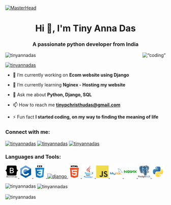[![MasterHead](https://1.bp.blogspot.com/-7A4WynwLsMw/XbBpCXG8fHI/AAAAAAAAMt4/uOa1bpLskYgrwGbllhSu2SDj_Mig8SXJQCLcBGAsYHQ/s1600/2000_600px.gif)](https://rishavchanda.io)

<h1 align="center">Hi 👋, I'm Tiny Anna Das</h1>
<h3 align="center">A passionate python developer from India</h3>

<img align="right" width=“400” src="https://imgs.search.brave.com/FoZcBYN5JLcpdoQPlPRT3dWY2sUM9sVyDTKnos_EFms/rs:fit:350:197:1/g:ce/aHR0cDovL3d3dy5j/YXJ0b29uYnVja2V0/LmNvbS93cC1jb250/ZW50L3VwbG9hZHMv/MjAxNS8wNy9Bbmlt/ZS1UeXBpbmctSW4t/Q29tcHV0ZXIuZ2lm.gif" alt=“coding”>

<p align="left"> <img src="https://komarev.com/ghpvc/?username=tinyannadas&label=Profile%20views&color=0e75b6&style=flat" alt="tinyannadas" /> </p>

<p align="left"> <a href="https://twitter.com/tinyannadas" target="blank"><img src="https://img.shields.io/twitter/follow/tinyannadas?logo=twitter&style=for-the-badge" alt="tinyannadas" /></a> </p>

- 🔭 I’m currently working on **Ecom website using Django**

- 🌱 I’m currently learning **Nginex - Hosting my website**

- 💬 Ask me about **Python, Django, SQL**

- 📫 How to reach me **tinypchristhudas@gmail.com**

- ⚡ Fun fact **I started coding, on my way to finding the meaning of life**

<h3 align="left">Connect with me:</h3>
<p align="left">
<a href="https://twitter.com/tinyannadas" target="blank"><img align="center" src="https://raw.githubusercontent.com/rahuldkjain/github-profile-readme-generator/master/src/images/icons/Social/twitter.svg" alt="tinyannadas" height="30" width="40" /></a>
<a href="https://linkedin.com/in/tinyannadas" target="blank"><img align="center" src="https://raw.githubusercontent.com/rahuldkjain/github-profile-readme-generator/master/src/images/icons/Social/linked-in-alt.svg" alt="tinyannadas" height="30" width="40" /></a>
<a href="https://instagram.com/tinyannadas" target="blank"><img align="center" src="https://raw.githubusercontent.com/rahuldkjain/github-profile-readme-generator/master/src/images/icons/Social/instagram.svg" alt="tinyannadas" height="30" width="40" /></a>
</p>

<h3 align="left">Languages and Tools:</h3>
<p align="left"> <a href="https://getbootstrap.com" target="_blank" rel="noreferrer"> <img src="https://raw.githubusercontent.com/devicons/devicon/master/icons/bootstrap/bootstrap-plain-wordmark.svg" alt="bootstrap" width="40" height="40"/> </a> <a href="https://www.cprogramming.com/" target="_blank" rel="noreferrer"> <img src="https://raw.githubusercontent.com/devicons/devicon/master/icons/c/c-original.svg" alt="c" width="40" height="40"/> </a> <a href="https://www.w3schools.com/css/" target="_blank" rel="noreferrer"> <img src="https://raw.githubusercontent.com/devicons/devicon/master/icons/css3/css3-original-wordmark.svg" alt="css3" width="40" height="40"/> </a> <a href="https://www.djangoproject.com/" target="_blank" rel="noreferrer"> <img src="https://cdn.worldvectorlogo.com/logos/django.svg" alt="django" width="40" height="40"/> </a> <a href="https://www.w3.org/html/" target="_blank" rel="noreferrer"> <img src="https://raw.githubusercontent.com/devicons/devicon/master/icons/html5/html5-original-wordmark.svg" alt="html5" width="40" height="40"/> </a> <a href="https://www.java.com" target="_blank" rel="noreferrer"> <img src="https://raw.githubusercontent.com/devicons/devicon/master/icons/java/java-original.svg" alt="java" width="40" height="40"/> </a> <a href="https://developer.mozilla.org/en-US/docs/Web/JavaScript" target="_blank" rel="noreferrer"> <img src="https://raw.githubusercontent.com/devicons/devicon/master/icons/javascript/javascript-original.svg" alt="javascript" width="40" height="40"/> </a> <a href="https://www.mysql.com/" target="_blank" rel="noreferrer"> <img src="https://raw.githubusercontent.com/devicons/devicon/master/icons/mysql/mysql-original-wordmark.svg" alt="mysql" width="40" height="40"/> </a> <a href="https://www.nginx.com" target="_blank" rel="noreferrer"> <img src="https://raw.githubusercontent.com/devicons/devicon/master/icons/nginx/nginx-original.svg" alt="nginx" width="40" height="40"/> </a> <a href="https://www.postgresql.org" target="_blank" rel="noreferrer"> <img src="https://raw.githubusercontent.com/devicons/devicon/master/icons/postgresql/postgresql-original-wordmark.svg" alt="postgresql" width="40" height="40"/> </a> <a href="https://www.python.org" target="_blank" rel="noreferrer"> <img src="https://raw.githubusercontent.com/devicons/devicon/master/icons/python/python-original.svg" alt="python" width="40" height="40"/> </a> </p>

<p><img align="left" src="https://github-readme-stats.vercel.app/api/top-langs?username=tinyannadas&show_icons=true&locale=en&layout=compact" alt="tinyannadas" /></p>

<p>&nbsp;<img align="center" src="https://github-readme-stats.vercel.app/api?username=tinyannadas&show_icons=true&locale=en" alt="tinyannadas" /></p>

<p><img align="center" src="https://github-readme-streak-stats.herokuapp.com/?user=tinyannadas&" alt="tinyannadas" /></p>
